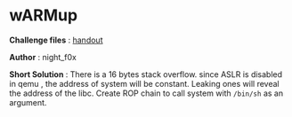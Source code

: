 # wARMup 

**Challenge files** : [handout](Handout/)

**Author** : night_f0x

**Short Solution** : There is a 16 bytes stack overflow. since ASLR is disabled in qemu , the address of system will be constant. Leaking ones will reveal the address of the libc. Create ROP chain to call system with `/bin/sh` as an argument.
